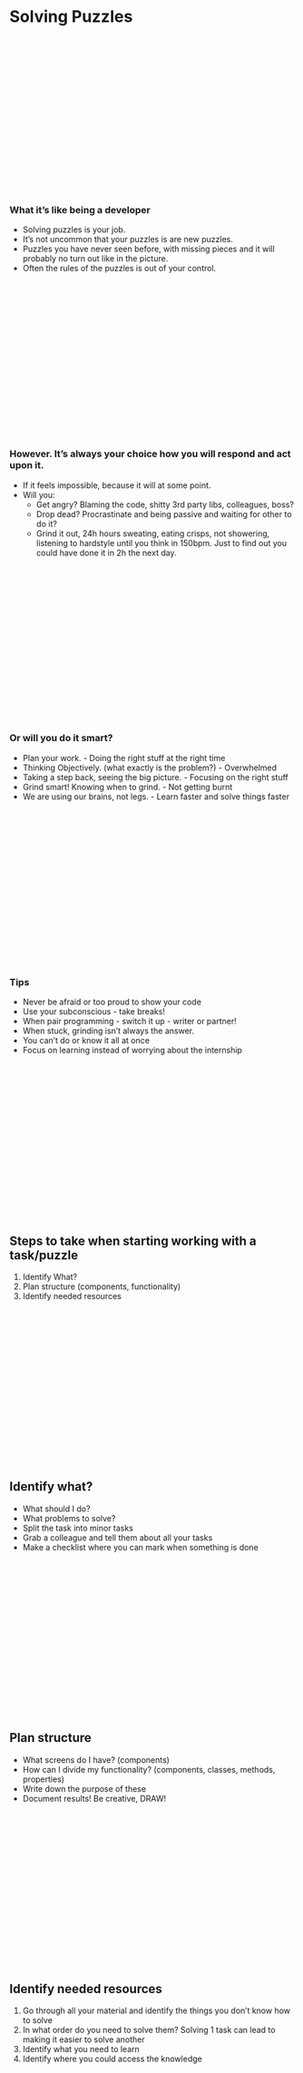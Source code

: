 # Solving Puzzles

<br/>
<br/>
<br/>
<br/>
<br/>
<br/>
<br/>
<br/>
<br/>
<br/>
<br/>
<br/>
<br/>
<br/>
<br/>
<br/>

### What it’s like being a developer

* Solving puzzles is your job.
* It’s not uncommon that your puzzles is are new puzzles.
* Puzzles you have never seen before, with missing pieces and it will probably no turn out like in the picture.
* Often the rules of the puzzles is out of your control.


<br/>
<br/>
<br/>
<br/>
<br/>
<br/>
<br/>
<br/>
<br/>
<br/>
<br/>
<br/>
<br/>
<br/>
<br/>
<br/>

### However. It’s always your choice how you will respond and act upon it.

* If it feels impossible, because it will at some point.
* Will you:
  * Get angry? Blaming the code, shitty 3rd party libs, colleagues, boss?
  * Drop dead? Procrastinate and being passive and waiting for other to do it?
  * Grind it out, 24h hours sweating, eating crisps, not showering, listening to hardstyle until you think in 150bpm. Just to find out you could have done it in 2h the next day.

<br/>
<br/>
<br/>
<br/>
<br/>
<br/>
<br/>
<br/>
<br/>
<br/>
<br/>
<br/>
<br/>
<br/>
<br/>
<br/>

### Or will you do it smart?
* Plan your work. - Doing the right stuff at the right time
* Thinking Objectively. (what exactly is the problem?) - Overwhelmed
* Taking a step back, seeing the big picture. - Focusing on the right stuff
* Grind smart! Knowing when to grind. - Not getting burnt
* We are using our brains, not legs. - Learn faster and solve things faster

<br/>
<br/>
<br/>
<br/>
<br/>
<br/>
<br/>
<br/>
<br/>
<br/>
<br/>
<br/>
<br/>
<br/>
<br/>
<br/>

### Tips
* Never be afraid or too proud to show your code
* Use your subconscious - take breaks!
* When pair programming - switch it up - writer or partner!
* When stuck, grinding isn’t always the answer.
* You can’t do or know it all at once
* Focus on learning instead of worrying about the internship

<br/>
<br/>
<br/>
<br/>
<br/>
<br/>
<br/>
<br/>
<br/>
<br/>
<br/>
<br/>
<br/>
<br/>
<br/>
<br/>

## Steps to take when starting working with a task/puzzle

1. Identify What?
1. Plan structure (components, functionality)
1. Identify needed resources

<br/>
<br/>
<br/>
<br/>
<br/>
<br/>
<br/>
<br/>
<br/>
<br/>
<br/>
<br/>
<br/>
<br/>
<br/>
<br/>

## Identify what?

* What should I do?
* What problems to solve?
* Split the task into minor tasks
* Grab a colleague and tell them about all your tasks
* Make a checklist where you can mark when something is done

<br/>
<br/>
<br/>
<br/>
<br/>
<br/>
<br/>
<br/>
<br/>
<br/>
<br/>
<br/>
<br/>
<br/>
<br/>
<br/>

## Plan structure

* What screens do I have? (components)
* How can I divide my functionality? (components, classes, methods, properties)
* Write down the purpose of these
* Document results! Be creative, DRAW!

<br/>
<br/>
<br/>
<br/>
<br/>
<br/>
<br/>
<br/>
<br/>
<br/>
<br/>
<br/>
<br/>
<br/>
<br/>
<br/>

## Identify needed resources

1. Go through all your material and identify the things you don’t know how to solve
1. In what order do you need to solve them? Solving 1 task can lead to making it easier to solve another
1. Identify what you need to learn
1. Identify where you could access the knowledge

<br/>
<br/>
<br/>
<br/>
<br/>
<br/>
<br/>
<br/>
<br/>
<br/>
<br/>
<br/>
<br/>
<br/>
<br/>
<br/>

## Login feature example

<br/>
<br/>
<br/>
<br/>
<br/>
<br/>
<br/>
<br/>
<br/>
<br/>
<br/>
<br/>
<br/>
<br/>
<br/>
<br/>

## CompWhat? Bigger tasks
* An interface needs to be created for the user to interact with
  * Popup modal
  * Input -  Validation
  * Submission
* Frontend & Backend needs to have logic
* Frontend sends a request - backend receives and sends back answer - Frontend needs to handle response

<br/>
<br/>
<br/>
<br/>
<br/>
<br/>
<br/>
<br/>
<br/>
<br/>
<br/>
<br/>
<br/>
<br/>
<br/>
<br/>

## What? Smaller tasks
1. Create login modal interface
1. Create form
   - User inputs
   - Submission
   - Description
   - Error messages
1. Send request
   - Handle user input
   - Validation
   - Send request
1. Receive response
   - Control if correct response
   - Set state to logged in user
   - Navigate

<br/>
<br/>
<br/>
<br/>
<br/>
<br/>
<br/>
<br/>
<br/>
<br/>
<br/>
<br/>
<br/>
<br/>
<br/>
<br/>

## Planning

1. What can I reuse?
   - Modal
   - Api calls
   - Validation
1. What can i seperate?
   - Modal
   - Form
   - Validation
1. What tasks is there in each component?
   - Login
   - Change user
   - Navigate

<br/>
<br/>
<br/>
<br/>
<br/>
<br/>
<br/>
<br/>
<br/>
<br/>
<br/>
<br/>
<br/>
<br/>
<br/>
<br/>

## Identify needed resources

1. Setting up a React project (Lectures, Examples, react.js, google, ask)
1. Creating components (Lectures, Examples, react.js, google, ask)
1. Rendering JSX in components (Lectures, Examples, react.js, google, ask)
1. Handle user input events (OLD Lectures, Examples, react.js, google, ask)
1. Validate user input (Lectures, Examples, react.js, google, ask)
1. Send input to backend (OLD Lectures, Examples, react.js, google, ask)
1. Navigate (Lectures, Examples, react.js, google, ask)

<br/>
Lectures aren’t meant to only be looked at once, feedback to make the slides clearer is always appreciated.


<br/>
<br/>
<br/>
<br/>
<br/>
<br/>
<br/>
<br/>
<br/>
<br/>
<br/>
<br/>
<br/>
<br/>
<br/>
<br/>
